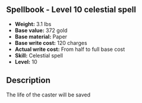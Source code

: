 ## Spellbook - Level 10 celestial spell

- **Weight:** 3.1 lbs
- **Base value:** 372 gold
- **Base material:** Paper
- **Base write cost:** 120 charges
- **Actual write cost:** From half to full base cost
- **Skill:** Celestial spell
- **Level:** 10

## Description

The life of the caster will be saved
